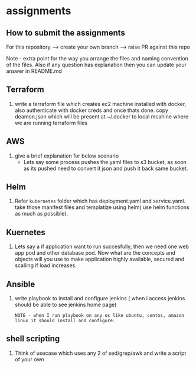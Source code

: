 # assignments

## How to submit the assignments 

For this repository --> create your own branch --> raise PR against this repo 

Note - extra point for the way you arrange the files and naming convention of the files. Also if any question has explanation then you can update your answer in README.md  

## Terraform 

1. write a terraform file which creates ec2 machine installed with docker, also authenticate with docker creds and once thats done. copy deamon.json which will be present at ~/.docker to local mcahine where we are running terraform files

## AWS

1. give a brief explanation for below scenario 
   - Lets say some process pushes the yaml files to s3 bucket, as soon as its pushed need to convert it json and push it back same bucket.
   
## Helm 

1. Refer ``` kubernetes ``` folder  which has deployment.yaml and service.yaml. take those manifest files and templatize using helm( use helm functions as much as possible).

## Kuernetes 
1. Lets say a if application want to run succesfully, then we need one web app pod and other database pod. Now what are the concepts and objects will you use to make application highly available, secured and scalling if load increases.  

## Ansible
1. write playbook to install and configure jenkins ( when i access jenkins should be able to see jenkins home page)
    ```
    NOTE - when I run playbook on any os like ubuntu, centos, amazon linux it should install and configure.
    ```
## shell scripting 
1. Think of usecase which uses any 2 of sed/grep/awk and write a script of your own

